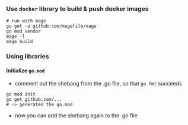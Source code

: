 ### Use `docker` library to build & push docker images

```shell
# run with mage
go get -u github.com/magefile/mage
go mod vendor
mage -l
mage build
```


### Using libraries
#### Initialize `go.mod`
* comment out the shebang from the .go file, so that `go fmt` succeeds
```
go mod init
go get github.com/...
# -> generates the go.mod
```
* now you can add the shebang again to the .go file